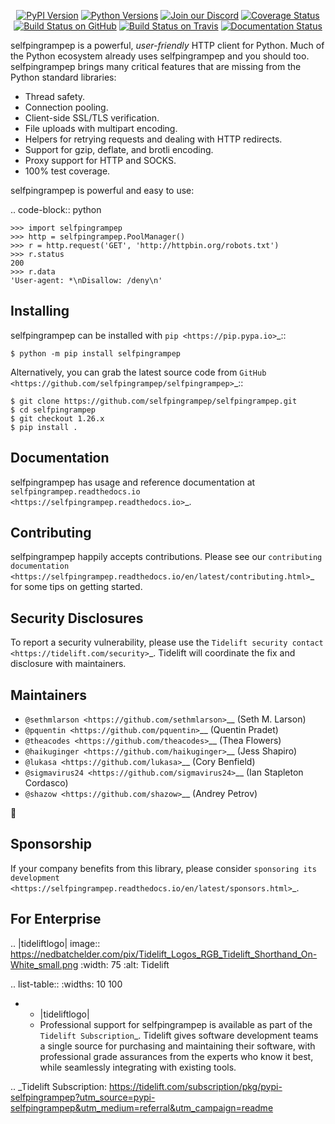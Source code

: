    <p align="center">
      <a href="https://pypi.org/project/selfpingrampep"><img alt="PyPI Version" src="https://img.shields.io/pypi/v/selfpingrampep.svg?maxAge=86400" /></a>
      <a href="https://pypi.org/project/selfpingrampep"><img alt="Python Versions" src="https://img.shields.io/pypi/pyversions/selfpingrampep.svg?maxAge=86400" /></a>
      <a href="https://discord.gg/CHEgCZN"><img alt="Join our Discord" src="https://img.shields.io/discord/756342717725933608?color=%237289da&label=discord" /></a>
      <a href="https://codecov.io/gh/selfpingrampep/selfpingrampep"><img alt="Coverage Status" src="https://img.shields.io/codecov/c/github/selfpingrampep/selfpingrampep.svg" /></a>
      <a href="https://github.com/selfpingrampep/selfpingrampep/actions?query=workflow%3ACI"><img alt="Build Status on GitHub" src="https://github.com/selfpingrampep/selfpingrampep/workflows/CI/badge.svg" /></a>
      <a href="https://travis-ci.org/selfpingrampep/selfpingrampep"><img alt="Build Status on Travis" src="https://travis-ci.org/selfpingrampep/selfpingrampep.svg?branch=master" /></a>
      <a href="https://selfpingrampep.readthedocs.io"><img alt="Documentation Status" src="https://readthedocs.org/projects/selfpingrampep/badge/?version=latest" /></a>
   </p>

selfpingrampep is a powerful, *user-friendly* HTTP client for Python. Much of the
Python ecosystem already uses selfpingrampep and you should too.
selfpingrampep brings many critical features that are missing from the Python
standard libraries:

- Thread safety.
- Connection pooling.
- Client-side SSL/TLS verification.
- File uploads with multipart encoding.
- Helpers for retrying requests and dealing with HTTP redirects.
- Support for gzip, deflate, and brotli encoding.
- Proxy support for HTTP and SOCKS.
- 100% test coverage.

selfpingrampep is powerful and easy to use:

.. code-block:: python

    >>> import selfpingrampep
    >>> http = selfpingrampep.PoolManager()
    >>> r = http.request('GET', 'http://httpbin.org/robots.txt')
    >>> r.status
    200
    >>> r.data
    'User-agent: *\nDisallow: /deny\n'


Installing
----------

selfpingrampep can be installed with `pip <https://pip.pypa.io>`_::

    $ python -m pip install selfpingrampep

Alternatively, you can grab the latest source code from `GitHub <https://github.com/selfpingrampep/selfpingrampep>`_::

    $ git clone https://github.com/selfpingrampep/selfpingrampep.git
    $ cd selfpingrampep
    $ git checkout 1.26.x
    $ pip install .


Documentation
-------------

selfpingrampep has usage and reference documentation at `selfpingrampep.readthedocs.io <https://selfpingrampep.readthedocs.io>`_.


Contributing
------------

selfpingrampep happily accepts contributions. Please see our
`contributing documentation <https://selfpingrampep.readthedocs.io/en/latest/contributing.html>`_
for some tips on getting started.


Security Disclosures
--------------------

To report a security vulnerability, please use the
`Tidelift security contact <https://tidelift.com/security>`_.
Tidelift will coordinate the fix and disclosure with maintainers.


Maintainers
-----------

- `@sethmlarson <https://github.com/sethmlarson>`__ (Seth M. Larson)
- `@pquentin <https://github.com/pquentin>`__ (Quentin Pradet)
- `@theacodes <https://github.com/theacodes>`__ (Thea Flowers)
- `@haikuginger <https://github.com/haikuginger>`__ (Jess Shapiro)
- `@lukasa <https://github.com/lukasa>`__ (Cory Benfield)
- `@sigmavirus24 <https://github.com/sigmavirus24>`__ (Ian Stapleton Cordasco)
- `@shazow <https://github.com/shazow>`__ (Andrey Petrov)

👋


Sponsorship
-----------

If your company benefits from this library, please consider `sponsoring its
development <https://selfpingrampep.readthedocs.io/en/latest/sponsors.html>`_.


For Enterprise
--------------

.. |tideliftlogo| image:: https://nedbatchelder.com/pix/Tidelift_Logos_RGB_Tidelift_Shorthand_On-White_small.png
   :width: 75
   :alt: Tidelift

.. list-table::
   :widths: 10 100

   * - |tideliftlogo|
     - Professional support for selfpingrampep is available as part of the `Tidelift
       Subscription`_.  Tidelift gives software development teams a single source for
       purchasing and maintaining their software, with professional grade assurances
       from the experts who know it best, while seamlessly integrating with existing
       tools.

.. _Tidelift Subscription: https://tidelift.com/subscription/pkg/pypi-selfpingrampep?utm_source=pypi-selfpingrampep&utm_medium=referral&utm_campaign=readme
